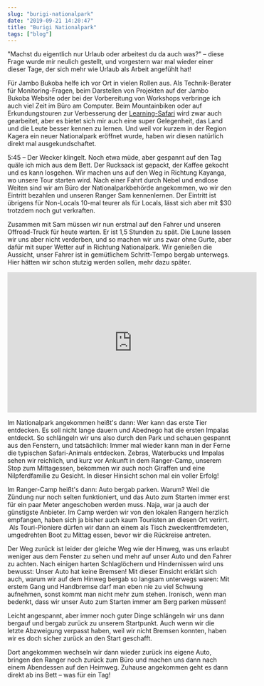 ```yaml
---
slug: "burigi-nationalpark"
date: "2019-09-21 14:20:47"
title: "Burigi Nationalpark"
tags: ["blog"]
---
```


"Machst du eigentlich nur Urlaub oder arbeitest du da auch was?" – diese Frage wurde mir neulich gestellt, und vorgestern war mal wieder einer dieser Tage, der sich mehr wie Urlaub als Arbeit angefühlt hat!

Für Jambo Bukoba helfe ich vor Ort in vielen Rollen aus. Als Technik-Berater für Monitoring-Fragen, beim Darstellen von Projekten auf der Jambo Bukoba Website oder bei der Vorbereitung von Workshops verbringe ich auch viel Zeit im Büro am Computer. Beim Mountainbiken oder auf Erkundungstouren zur Verbesserung der [Learning-Safari](https://www.jambobukoba.com/reisen-und-lernen/) wird zwar auch gearbeitet, aber es bietet sich mir auch eine super Gelegenheit, das Land und die Leute besser kennen zu lernen. Und weil vor kurzem in der Region Kagera ein neuer Nationalpark eröffnet wurde, haben wir diesen natürlich direkt mal ausgekundschaftet.

5:45 – Der Wecker klingelt. Noch etwa müde, aber gespannt auf den Tag quäle ich mich aus dem Bett. Der Rucksack ist gepackt, der Kaffee gekocht und es kann losgehen. Wir machen uns auf den Weg in Richtung Kayanga, wo unsere Tour starten wird. Nach einer Fahrt durch Nebel und endlose Weiten sind wir am Büro der Nationalparkbehörde angekommen, wo wir den Eintritt bezahlen und unseren Ranger Sam kennenlernen. Der Eintritt ist übrigens für Non-Locals 10-mal teurer als für Locals, lässt sich aber mit $30 trotzdem noch gut verkraften.

Zusammen mit Sam müssen wir nun erstmal auf den Fahrer und unseren Offroad-Truck für heute warten. Er ist 1,5 Stunden zu spät. Die Laune lassen wir uns aber nicht verderben, und so machen wir uns zwar ohne Gurte, aber dafür mit super Wetter auf in Richtung Nationalpark. Wir genießen die Aussicht, unser Fahrer ist in gemütlichem Schritt-Tempo bergab unterwegs. Hier hätten wir schon stutzig werden sollen, mehr dazu später.

<iframe width="560" height="315" src="https://www.youtube.com/embed/YaDkoMf7ZSI" frameborder="0" allow="accelerometer; autoplay; encrypted-media; gyroscope; picture-in-picture" allowfullscreen=""></iframe>

Im Nationalpark angekommen heißt's dann: Wer kann das erste Tier entdecken. Es soll nicht lange dauern und Abednego hat die ersten Impalas entdeckt. So schlängeln wir uns also durch den Park und schauen gespannt aus den Fenstern, und tatsächlich: Immer mal wieder kann man in der Ferne die typischen Safari-Animals entdecken. Zebras, Waterbucks und Impalas sehen wir reichlich, und kurz vor Ankunft in dem Ranger-Camp, unserem Stop zum Mittagessen, bekommen wir auch noch Giraffen und eine Nilpferdfamilie zu Gesicht. In dieser Hinsicht schon mal ein voller Erfolg!

Im Ranger-Camp heißt's dann: Auto bergab parken. Warum? Weil die Zündung nur noch selten funktioniert, und das Auto zum Starten immer erst für ein paar Meter angeschoben werden muss. Naja, war ja auch der günstigste Anbieter. Im Camp werden wir von den lokalen Rangern herzlich empfangen, haben sich ja bisher auch kaum Touristen an diesen Ort verirrt.  Als Touri-Pioniere dürfen wir dann an einem als Tisch zweckentfremdeten, umgedrehten Boot zu Mittag essen, bevor wir die Rückreise antreten.

Der Weg zurück ist leider der gleiche Weg wie der Hinweg, was uns erlaubt weniger aus dem Fenster zu sehen und mehr auf unser Auto und den Fahrer zu achten. Nach einigen harten Schlaglöchern und Hindernissen wird uns bewusst: Unser Auto hat keine Bremsen! Mit dieser Einsicht erklärt sich auch, warum wir auf dem Hinweg bergab so langsam unterwegs waren: Mit erstem Gang und Handbremse darf man eben nie zu viel Schwung aufnehmen, sonst kommt man nicht mehr zum stehen. Ironisch, wenn man bedenkt, dass wir unser Auto zum Starten immer am Berg parken müssen!

Leicht angespannt, aber immer noch guter Dinge schlängeln wir uns dann bergauf und bergab zurück zu unserem Startpunkt. Auch wenn wir die letzte Abzweigung verpasst haben, weil wir nicht Bremsen konnten, haben wir es doch sicher zurück an den Start geschafft.

Dort angekommen wechseln wir dann wieder zurück ins eigene Auto, bringen den Ranger noch zurück zum Büro und machen uns dann nach einem Abendessen auf den Heimweg. Zuhause angekommen geht es dann direkt ab ins Bett – was für ein Tag!
